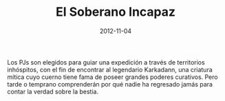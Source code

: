 ﻿---
title: El Soberano Incapaz
summary: "El Soberano Incapaz es tan solo la primera parte de una campaña titulada 'El Valle del dios astado' para la Marca del Este, inspirado en el cómic 'La Espada Salvaje de Conan'."
authors:
  - Luis Felipe Garcia / Tadevs
date: 2012-11-04
type: post
categories:
- Comunidad
- El Valle del Dios Astado
tags:
- aventura
- dungeon
minlevels: "3"
maxlevels: "4"
prices: gratis
session: "3"
mincharacters: "3"
maxcharacters: "4"
eval:  no oficial
cover: "el-soberano-incapaz.jpg"
download: "el-soberano-incapaz.pdf"
moreinfo: "http://www.sinergiaderol.com/aventuras/av-aventurasmarcadeleste.html"
license: "OGL"
draft: false

---

Los PJs son elegidos para guiar una expedición a través de territorios inhóspitos, con el fin de encontrar al legendario Karkadann, una criatura mítica cuyo cuerno tiene fama de poseer grandes poderes curativos.
Pero tarde o temprano comprenderán por qué nadie ha regresado jamás para contar la verdad sobre la bestia.